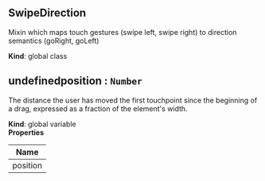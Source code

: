 <a name="SwipeDirection"></a>
## SwipeDirection
Mixin which maps touch gestures (swipe left, swipe right) to direction
semantics (goRight, goLeft)

**Kind**: global class  
<a name="undefinedposition"></a>
## undefinedposition : <code>Number</code>
The distance the user has moved the first touchpoint since the beginning
of a drag, expressed as a fraction of the element's width.

**Kind**: global variable  
**Properties**

| Name |
| --- |
| position | 

